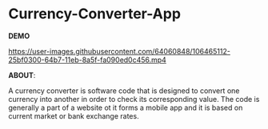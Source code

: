 # Currency-Converter-App
**DEMO**

https://user-images.githubusercontent.com/64060848/106465112-25bf0300-64b7-11eb-8a5f-fa090ed0c456.mp4

**ABOUT**:

A currency converter is software code that is designed to convert one currency into another in order to check its corresponding value. The code is generally a part of a website ot it forms a mobile app and it is based on current market or bank exchange rates.
